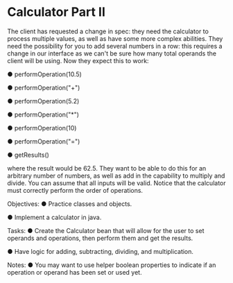 # Calculator Part II

The client has requested a change in spec: they need the calculator to process multiple values, as well as have some more complex abilities. They need the possibility for you to add several numbers in a row: this requires a change in our interface as we can't be sure how many total operands the client will be using. Now they expect this to work:

● performOperation(10.5)

● performOperation("+")

● performOperation(5.2)

● performOperation("*")

● performOperation(10)

● performOperation("=")

● getResults()

where the result would be 62.5. They want to be able to do this for an arbitrary number of numbers, as well as add in the capability to multiply and divide. You can assume that all inputs will be valid. Notice that the calculator must correctly perform the order of operations.

Objectives:
● Practice classes and objects.

● Implement a calculator in java.

Tasks:
● Create the Calculator bean that will allow for the user to set operands and operations, then perform them and get the results.

● Have logic for adding, subtracting, dividing, and multiplication.

Notes:
● You may want to use helper boolean properties to indicate if an operation or operand has been set or used yet.
